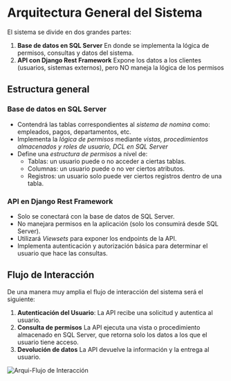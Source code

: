 # Arquitectura General del Sistema

El sistema se divide en dos grandes partes:

1. **Base de datos en SQL Server** 
	En donde se implementa la lógica de permisos, consultas y datos del sistema.
2. **API con Django Rest Framework**
	Expone los datos a los clientes (usuarios, sistemas externos), pero NO maneja la lógica de los permisos

## Estructura general
### Base de datos en SQL Server

- Contendrá las tablas correspondientes al *sistema de nomina* como: empleados, pagos, departamentos, etc.
- Implementa la *lógica de permisos* mediante *vistas, procedimientos almacenados y roles de usuario, DCL en SQL Server* 
- Define una *estructura de permisos* a nivel de:
	- Tablas: un usuario puede o no acceder a ciertas tablas.
	- Columnas: un usuario puede o no ver ciertos atributos.
	- Registros: un usuario solo puede ver ciertos registros dentro de una tabla.

### API en Django Rest Framework

- Solo se conectará con la base de datos de SQL Server.
- No manejara permisos en la aplicación (solo los consumirá desde SQL Server).
- Utilizará *Viewsets* para exponer los endpoints de la API.
- Implementa autenticación y autorización básica para determinar el usuario que hace las consultas.

## Flujo de Interacción 

De una manera muy amplia el flujo de interacción del sistema será el siguiente:

1. **Autenticación del Usuario**:
	La API recibe una solicitud y autentica al usuario.
2. **Consulta de permisos**
	La API ejecuta una vista o procedimiento almacenado en SQL Server, que retorna solo los datos a los que el usuario tiene acceso.
3. **Devolución de datos**
	La API devuelve la información y la entrega al usuario.

![Arqui-Flujo de Interacción](architecture_dm.svg)


